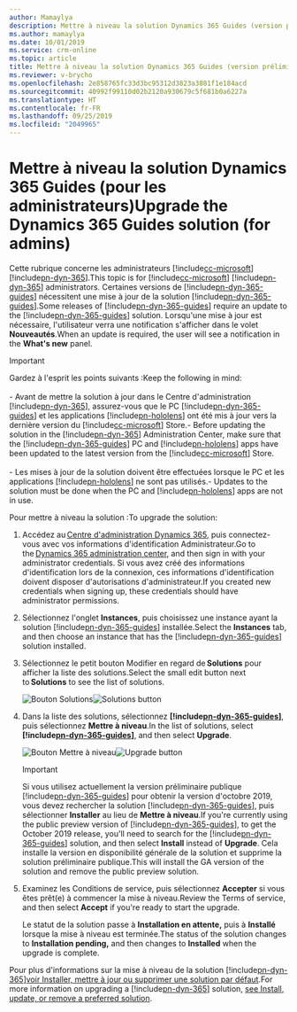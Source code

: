 ```yaml
---
author: Mamaylya
description: Mettre à niveau la solution Dynamics 365 Guides (version préliminaire)
ms.author: mamaylya
ms.date: 10/01/2019
ms.service: crm-online
ms.topic: article
title: Mettre à niveau la solution Dynamics 365 Guides (version préliminaire)
ms.reviewer: v-brycho
ms.openlocfilehash: 2e858765fc33d3bc95312d3823a3881f1e184acd
ms.sourcegitcommit: 40992f99110d02b2120a930679c5f681b0a6227a
ms.translationtype: HT
ms.contentlocale: fr-FR
ms.lasthandoff: 09/25/2019
ms.locfileid: "2049965"
---
```

# <a name="upgrade-the-dynamics-365-guides-solution-for-admins"></a><span data-ttu-id="19383-103">Mettre à niveau la solution Dynamics 365 Guides (pour les administrateurs)</span><span class="sxs-lookup"><span data-stu-id="19383-103">Upgrade the Dynamics 365 Guides solution (for admins)</span></span>

<span data-ttu-id="19383-104">Cette rubrique concerne les administrateurs [!include[cc-microsoft](../includes/cc-microsoft.md)] [!include[pn-dyn-365](../includes/pn-dyn-365.md)].</span><span class="sxs-lookup"><span data-stu-id="19383-104">This topic is for [!include[cc-microsoft](../includes/cc-microsoft.md)] [!include[pn-dyn-365](../includes/pn-dyn-365.md)] administrators.</span></span> <span data-ttu-id="19383-105">Certaines versions de [!include[pn-dyn-365-guides](../includes/pn-dyn-365-guides.md)] nécessitent une mise à jour de la solution [!include[pn-dyn-365-guides](../includes/pn-dyn-365-guides.md)].</span><span class="sxs-lookup"><span data-stu-id="19383-105">Some releases of [!include[pn-dyn-365-guides](../includes/pn-dyn-365-guides.md)] require an update to the [!include[pn-dyn-365-guides](../includes/pn-dyn-365-guides.md)] solution.</span></span> <span data-ttu-id="19383-106">Lorsqu'une mise à jour est nécessaire, l'utilisateur verra une notification s'afficher dans le volet **Nouveautés**.</span><span class="sxs-lookup"><span data-stu-id="19383-106">When an update is required, the user will see a notification in the **What's new** panel.</span></span>

> [!IMPORTANT]
> <span data-ttu-id="19383-107">Gardez à l'esprit les points suivants :</span><span class="sxs-lookup"><span data-stu-id="19383-107">Keep the following in mind:</span></span><br><br><span data-ttu-id="19383-108">- Avant de mettre la solution à jour dans le Centre d'administration [!include[pn-dyn-365](../includes/pn-dyn-365.md)], assurez-vous que le PC [!include[pn-dyn-365-guides](../includes/pn-dyn-365-guides.md)] et les applications [!include[pn-hololens](../includes/pn-hololens.md)] ont été mis à jour vers la dernière version du [!include[cc-microsoft](../includes/cc-microsoft.md)] Store.</span><span class="sxs-lookup"><span data-stu-id="19383-108">- Before updating the solution in the [!include[pn-dyn-365](../includes/pn-dyn-365.md)] Administration Center, make sure that the [!include[pn-dyn-365-guides](../includes/pn-dyn-365-guides.md)] PC and [!include[pn-hololens](../includes/pn-hololens.md)] apps have been updated to the latest version from the [!include[cc-microsoft](../includes/cc-microsoft.md)] Store.</span></span><br><br><span data-ttu-id="19383-109">- Les mises à jour de la solution doivent être effectuées lorsque le PC et les applications [!include[pn-hololens](../includes/pn-hololens.md)] ne sont pas utilisés.</span><span class="sxs-lookup"><span data-stu-id="19383-109">- Updates to the solution must be done when the PC and [!include[pn-hololens](../includes/pn-hololens.md)] apps are not in use.</span></span>  

<span data-ttu-id="19383-110">Pour mettre à niveau la solution :</span><span class="sxs-lookup"><span data-stu-id="19383-110">To upgrade the solution:</span></span>

1. <span data-ttu-id="19383-111">Accédez au [Centre d'administration Dynamics 365](https://port.crm.dynamics.com/G/Instances/InstancePicker.aspx), puis connectez-vous avec vos informations d'identification Administrateur.</span><span class="sxs-lookup"><span data-stu-id="19383-111">Go to the [Dynamics 365 administration center](https://port.crm.dynamics.com/G/Instances/InstancePicker.aspx), and then sign in with your administrator credentials.</span></span> <span data-ttu-id="19383-112">Si vous avez créé des informations d'identification lors de la connexion, ces informations d'identification doivent disposer d'autorisations d'administrateur.</span><span class="sxs-lookup"><span data-stu-id="19383-112">If you created new credentials when signing up, these credentials should have administrator permissions.</span></span> 

2. <span data-ttu-id="19383-113">Sélectionnez l'onglet **Instances**, puis choisissez une instance ayant la solution [!include[pn-dyn-365-guides](../includes/pn-dyn-365-guides.md)] installée.</span><span class="sxs-lookup"><span data-stu-id="19383-113">Select the **Instances** tab, and then choose an instance that has the [!include[pn-dyn-365-guides](../includes/pn-dyn-365-guides.md)] solution installed.</span></span>

3. <span data-ttu-id="19383-114">Sélectionnez le petit bouton Modifier en regard de **Solutions** pour afficher la liste des solutions.</span><span class="sxs-lookup"><span data-stu-id="19383-114">Select the small edit button next to **Solutions** to see the list of solutions.</span></span> 
 
   <span data-ttu-id="19383-115">![Bouton Solutions](media/solutions.PNG "Bouton Solutions")</span><span class="sxs-lookup"><span data-stu-id="19383-115">![Solutions button](media/solutions.PNG "Solutions button")</span></span>
 
4. <span data-ttu-id="19383-116">Dans la liste des solutions, sélectionnez **[!include[pn-dyn-365-guides](../includes/pn-dyn-365-guides.md)]**, puis sélectionnez **Mettre à niveau**.</span><span class="sxs-lookup"><span data-stu-id="19383-116">In the list of solutions, select **[!include[pn-dyn-365-guides](../includes/pn-dyn-365-guides.md)]**, and then select **Upgrade**.</span></span>  
 
   <span data-ttu-id="19383-117">![Bouton Mettre à niveau](media/upgrade.PNG "Bouton Mettre à niveau")</span><span class="sxs-lookup"><span data-stu-id="19383-117">![Upgrade button](media/upgrade.PNG "Upgrade button")</span></span>
   
   > [!IMPORTANT]
   > <span data-ttu-id="19383-118">Si vous utilisez actuellement la version préliminaire publique [!include[pn-dyn-365-guides](../includes/pn-dyn-365-guides.md)] pour obtenir la version d'octobre 2019, vous devez rechercher la solution [!include[pn-dyn-365-guides](../includes/pn-dyn-365-guides.md)], puis sélectionner **Installer** au lieu de **Mettre à niveau**.</span><span class="sxs-lookup"><span data-stu-id="19383-118">If you're currently using the public preview version of [!include[pn-dyn-365-guides](../includes/pn-dyn-365-guides.md)], to get the October 2019 release, you'll need to search for the [!include[pn-dyn-365-guides](../includes/pn-dyn-365-guides.md)] solution, and then select **Install** instead of **Upgrade**.</span></span> <span data-ttu-id="19383-119">Cela installe la version en disponibilité générale de la solution et supprime la solution préliminaire publique.</span><span class="sxs-lookup"><span data-stu-id="19383-119">This will install the GA version of the solution and remove the public preview solution.</span></span>
   
5. <span data-ttu-id="19383-120">Examinez les Conditions de service, puis sélectionnez **Accepter** si vous êtes prêt(e) à commencer la mise à niveau.</span><span class="sxs-lookup"><span data-stu-id="19383-120">Review the Terms of service, and then select **Accept** if you're ready to start the upgrade.</span></span> 

   <span data-ttu-id="19383-121">Le statut de la solution passe à **Installation en attente,** puis à **Installé** lorsque la mise à niveau est terminée.</span><span class="sxs-lookup"><span data-stu-id="19383-121">The status of the solution changes to **Installation pending,** and then changes to **Installed** when the upgrade is complete.</span></span> 
 
<span data-ttu-id="19383-122">Pour plus d'informations sur la mise à niveau de la solution [!include[pn-dyn-365](../includes/pn-dyn-365.md)][voir Installer, mettre à jour ou supprimer une solution par défaut](https://docs.microsoft.com/dynamics365/customer-engagement/admin/install-remove-preferred-solution).</span><span class="sxs-lookup"><span data-stu-id="19383-122">For more information on upgrading a [!include[pn-dyn-365](../includes/pn-dyn-365.md)] solution, [see Install, update, or remove a preferred solution](https://docs.microsoft.com/dynamics365/customer-engagement/admin/install-remove-preferred-solution).</span></span>
